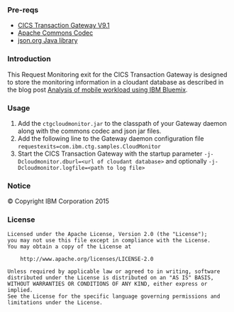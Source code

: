 ### Pre-reqs
* [CICS Transaction Gateway V9.1](http://www.ibm.com/software/products/en/cics-ctg/)
* [Apache Commons Codec](http://commons.apache.org/proper/commons-codec/)
* [json.org Java library](http://www.json.org/java/index.html)

### Introduction

This Request Monitoring exit for the CICS Transaction Gateway is designed to store the monitoring information in a cloudant database as described in the blog post [Analysis of mobile workload using IBM Bluemix](https://www.ibm.com/developerworks/community/blogs/cicsdev/entry/february_20_2015_9_01_am?lang=en).

### Usage

1. Add the `ctgcloudmonitor.jar` to the classpath of your Gateway daemon along with the commons codec and json jar files.
2. Add the following line to the Gateway daemon configuration file `requestexits=com.ibm.ctg.samples.CloudMonitor`
3. Start the CICS Transaction Gateway with the startup parameter `-j-Dcloudmonitor.dburl=<url of cloudant database>` and optionally `-j-Dcloudmonitor.logfile=<path to log file>`

### Notice
&copy; Copyright IBM Corporation 2015

### License
```
Licensed under the Apache License, Version 2.0 (the "License");
you may not use this file except in compliance with the License.
You may obtain a copy of the License at

    http://www.apache.org/licenses/LICENSE-2.0

Unless required by applicable law or agreed to in writing, software
distributed under the License is distributed on an "AS IS" BASIS,
WITHOUT WARRANTIES OR CONDITIONS OF ANY KIND, either express or implied.
See the License for the specific language governing permissions and
limitations under the License.
```
